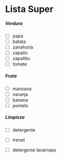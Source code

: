 # Lista Super 
##### Verdura
- [ ] papa
- [ ] batata
- [ ] zanahoria
- [ ] zapallo
- [ ] zapallito
- [ ] tomate

##### Fruta
- [ ] manzana
- [ ] naranja
- [ ] banana
- [ ] pomelo

##### Limpieza
- [ ] detergente
- [ ] trenet
- [ ] detergente lavarropa


